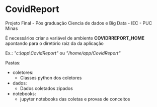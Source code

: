 # CovidReport
Projeto Final - Pós graduação   Ciencia de dados e Big Data - IEC - PUC Minas

É necessários criar a variável de ambiente **COVIDRREPORT_HOME** apontando para o diretório raiz da da aplicação

Ex.: *"c:\app\CovidReport"* ou *"/home/app/CovidReport"*

Pastas:
* coletores:
    - Classes python dos coletores
* dados:
    - Dados coletados zipados
* notebooks:
    - jupyter notebooks das coletas e provas de conceitos